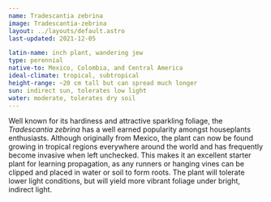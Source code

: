 ```yaml
---
name: Tradescantia zebrina
image: Tradescantia-zebrina
layout: ../layouts/default.astro
last-updated: 2021-12-05

latin-name: inch plant, wandering jew
type: perennial 
native-to: Mexico, Colombia, and Central America
ideal-climate: tropical, subtropical
height-range: ~20 cm tall but can spread much longer
sun: indirect sun, tolerates low light
water: moderate, tolerates dry soil 
---
```


Well known for its hardiness and attractive sparkling foliage, the *Tradescantia zebrina* has a well
earned popularity amongst houseplants enthusiasts. Although originally from Mexico, the plant can
now be found growing in tropical regions everywhere around the world and has frequently become
invasive when left unchecked. This makes it an excellent starter plant for learning propagation, as
any runners or hanging vines can be clipped and placed in water or soil to form roots. The plant
will tolerate lower light conditions, but will yield more vibrant foliage under bright, indirect light. 

